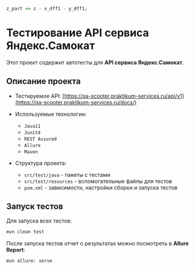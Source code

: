 ```vhd
z_part <= z - x_dff1 - y_dff1;
```

# Тестирование API сервиса Яндекс.Самокат

Этот проект содержит автотесты для **API сервиса Яндекс.Самокат**.

## Описание проекта

- Тестируемое API: [https://qa-scooter.praktikum-services.ru/api/v1](https://qa-scooter.praktikum-services.ru/docs/)

- Используемые технологии:

    - `Java11`
    - `Junit4`
    - `REST Assured`
    - `Allure`
    - `Maven`

- Структура проекта:

    - `src/test/java` - пакеты с тестами
    - `src/test/resources` - вспомогательные файлы для тестов
    - `pom.xml` - зависимости, настройки сборки и запуска тестов

## Запуск тестов

Для запуска всех тестов:

```bash
mvn clean test
```

После запуска тестов отчет о результатах можно посмотреть в **Allure Report**:

```bash
mvn allure: serve
```


